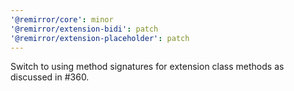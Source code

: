 ```yaml
---
'@remirror/core': minor
'@remirror/extension-bidi': patch
'@remirror/extension-placeholder': patch
---
```


Switch to using method signatures for extension class methods as discussed in #360.
